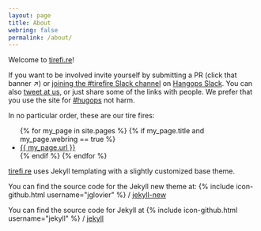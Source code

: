 ```yaml
---
layout: page
title: About
webring: false
permalink: /about/
---
```


Welcome to [tirefi.re](http://tirefi.re)!

If you want to be involved invite yourself by submitting a PR (click that banner :arrow_upper_right:) or [joining the #tirefire Slack channel](http://signup.hangops.com/) on [Hangops Slack](https://hangops.slack.com). You can also [tweet at us](https://twitter.com/tirefirebot), or just share some of the links with people. We prefer that you use the site for [#hugops](https://twitter.com/search?q=%23hugops) not harm.

<div class="trigger">
In no particular order, these are our tire fires:
  <ul>
    {% for my_page in site.pages %}
      {% if my_page.title and my_page.webring == true %}
      <li>
        <a class="page-link" href="{{ my_page.url | prepend: site.baseurl }}">{{ my_page.url }}</a>
      </li>
      {% endif %}
  {% endfor %}
</ul>
</div>

[tirefi.re](http://tirefi.re) uses Jekyll templating with a slightly customized base theme.

You can find the source code for the Jekyll new theme at:
{% include icon-github.html username="jglovier" %} /
[jekyll-new](https://github.com/jglovier/jekyll-new)

You can find the source code for Jekyll at
{% include icon-github.html username="jekyll" %} /
[jekyll](https://github.com/jekyll/jekyll)
